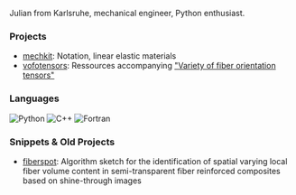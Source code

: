 Julian from Karlsruhe, mechanical engineer, Python enthusiast.

### Projects
- [mechkit][url_mechkit]: Notation, linear elastic materials
- [vofotensors][url_vofotensors]: Ressources accompanying ["Variety of fiber orientation tensors"][url_variety_o_f_o_tensors]

<!--[fiberspot][url_fiberspot]: Notation, linear elastic materials-->

### Languages
![Python](https://img.shields.io/badge/-Python-4B8BBE?&logo=Python&logoColor=fff)
![C++](https://img.shields.io/badge/-C++-00599C?&logo=c%2b%2b)
![Fortran](https://img.shields.io/badge/-Fortran-734f96?&logo=Fortran)

### Snippets & Old Projects
- [fiberspot][url_fiberspot]: Algorithm sketch for the identification of spatial varying local fiber volume content in semi-transparent fiber reinforced composites based on shine-through images

[url_mechkit]: https://github.com/JulianKarlBauer/mechkit
[url_fiberspot]: https://github.com/JulianKarlBauer/mechkit
[url_vofotensors]: https://github.com/JulianKarlBauer/fiber_orientation_tensors_2021
[url_variety_o_f_o_tensors]: https://journals.sagepub.com/doi/full/10.1177/10812865211057602
[url_fiberspot]: https://github.com/JulianKarlBauer/fiberspot

<!--
**JulianKarlBauer/JulianKarlBauer** is a ✨ _special_ ✨ repository because its `README.md` (this file) appears on your GitHub profile.

Here are some ideas to get you started:

- 🔭 I’m currently working on ...
- 🌱 I’m currently learning ...
- 👯 I’m looking to collaborate on ...
- 🤔 I’m looking for help with ...
- 💬 Ask me about ...
- 📫 How to reach me: ...
- 😄 Pronouns: ...
- ⚡ Fun fact: ...
-->
